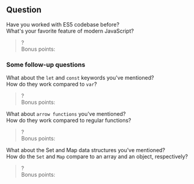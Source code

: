 Question
--------

Have you worked with ES5 codebase before?  
What's your favorite feature of modern JavaScript?
> ?  
> Bonus points:


### Some follow-up questions
What about the `let` and `const` keywords you've mentioned?  
How do they work compared to `var`?
> ?  
> Bonus points:


What about `arrow functions` you've mentioned?  
How do they work compared to regular functions?
> ?  
> Bonus points:


What about the Set and Map data structures you've mentioned?  
How do the `Set` and `Map` compare to an array and an object, respectively?
> ?  
> Bonus points: